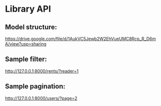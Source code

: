 # Library API

## Model structure:
https://drive.google.com/file/d/1AukVC5Jewb2W2EhVueUMC8Rcp_R_D6mA/view?usp=sharing

## Sample filter:

http://127.0.0.1:8000/rents/?reader=1


## Sample pagination:

http://127.0.0.1:8000/users/?page=2

